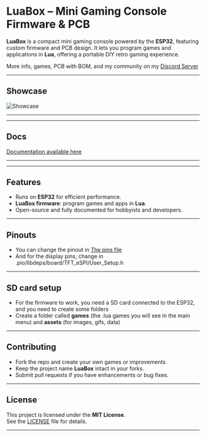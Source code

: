 # LuaBox – Mini Gaming Console Firmware & PCB

**LuaBox** is a compact mini gaming console powered by the **ESP32**, featuring custom firmware and PCB design. It lets you program games and applications in **Lua**, offering a portable DIY retro gaming experience.  

More info, games, PCB with BOM, and my community on my [Discord Server](https://discord.gg/zw5j3vHJ2a)

---

## Showcase

![Showcase](https://github.com/user-attachments/assets/aff2d055-856f-4257-bef0-44bcc7c847dc)

---

---

## Docs
[Documentation available here](https://deveclipse1.github.io/luabox/index.html)

---

---

## Features

- Runs on **ESP32** for efficient performance.  
- **LuaBox firmware**: program games and apps in **Lua**.  
- Open-source and fully documented for hobbyists and developers.  

---

## Pinouts

- You can change the pinout in [The pins file](src/pins.h)
- And for the display pins, change in .pio/libdeps/board/TFT_eSPI/User_Setup.h

---

## SD card setup

- For the firmware to work, you need a SD card connected to the ESP32, and you need to create some folders
- Create a folder called **games** (the .lua games you will see in the main menu) and **assets** (for images, gifs, data)
  
---

## Contributing
- Fork the repo and create your own games or improvements.  
- Keep the project name **LuaBox** intact in your forks.  
- Submit pull requests if you have enhancements or bug fixes.  

---

## License
This project is licensed under the **MIT License**.  
See the [LICENSE](LICENSE) file for details.  

---

